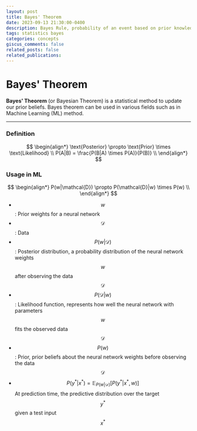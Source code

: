 ```yaml
---
layout: post
title: Bayes' Theorem
date: 2023-09-13 21:30:00-0400
description: Bayes Rule, probability of an event based on prior knowledge
tags: statistics bayes
categories: concepts
giscus_comments: false
related_posts: false
related_publications:
---
```


# Bayes' Theorem

**Bayes' Theorem** (or Bayesian Theorem) is a statistical method to update our prior beliefs.
Bayes theorem can be used in various fields such as in Machine Learning (ML) method.

---

### Definition

$$
\begin{align*}
    \text{Posterior} \propto \text{Prior} \times \text{Likelihood} \\
	P(A|B) = \frac{P(B|A) \times P(A)}{P(B)} \\
\end{align*}
$$

### Usage in ML

$$
\begin{align*}
    P(w|\mathcal{D}) \propto P(\mathcal{D}|w) \times P(w) \\
\end{align*}
$$

- $$w$$: Prior weights for a neural network
- $$\mathcal{D}$$: Data
- $$P(w|\mathcal{D})$$: Posterior distribution, a probability distribution of the neural network weights $$w$$ after observing the data $$\mathcal{D}$$
- $$P(\mathcal{D}|w)$$: Likelihood function, represents how well the neural network with parameters $$w$$ fits the observed data $$\mathcal{D}$$
- $$P(w)$$: Prior, prior beliefs about the neural network weights before observing the data $$\mathcal{D}$$
- $$P(y^*|x^*)=\mathbb{E}_{P(w|\mathcal{D})}[P(y^*|x^*, w)]$$ At prediction time, the predictive distribution over the target $$y^*$$ given a test input $$x^*$$
